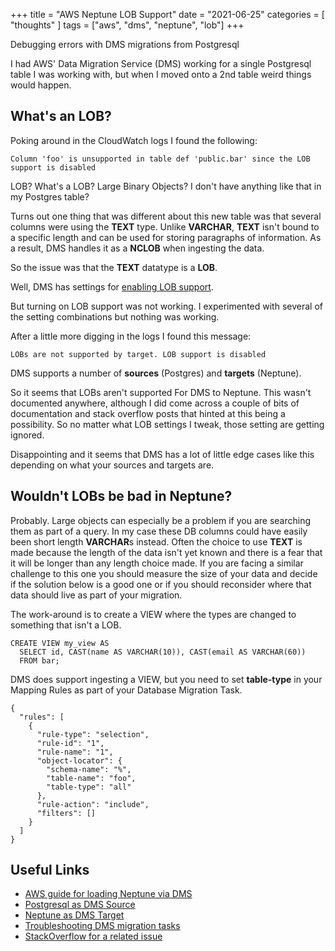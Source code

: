 +++
title = "AWS Neptune LOB Support"
date = "2021-06-25"
categories = [ "thoughts" ]
tags = ["aws", "dms", "neptune", "lob"]
+++

Debugging errors with DMS migrations from Postgresql
<!--more-->

I had AWS' Data Migration Service (DMS) working for a single Postgresql table I was working with, but when I moved onto a 2nd 
table weird things would happen.

## What's an LOB?

Poking around in the CloudWatch logs I found the following:
```
Column 'foo' is unsupported in table def 'public.bar' since the LOB support is disabled
```

LOB? What's a LOB? Large Binary Objects? I don't have anything like that in my Postgres table?

Turns out one thing that was different about this new table was that several columns were using the **TEXT** type. Unlike 
**VARCHAR**, **TEXT** isn't bound to a specific length and can be used for storing paragraphs of information. As a result, DMS 
handles it as a **NCLOB** when ingesting the data.

So the issue was that the **TEXT** datatype is a **LOB**. 

Well, DMS has settings for [enabling LOB support](
https://docs.aws.amazon.com/dms/latest/userguide/CHAP_Tasks.CustomizingTasks.TaskSettings.TargetMetadata.html).

But turning on LOB support was not working. I experimented with several of the setting combinations but nothing was working.

After a little more digging in the logs I found this message:
```
LOBs are not supported by target. LOB support is disabled
```
DMS supports a number of **sources** (Postgres) and **targets** (Neptune).

So it seems that LOBs aren't supported For DMS to Neptune. This wasn't documented anywhere, although I did come across a couple of
bits of documentation and stack overflow posts that hinted at this being a possibility. So no matter what LOB settings I tweak,
those setting are getting ignored.

Disappointing and it seems that DMS has a lot of little edge cases like this depending on what your sources and targets are.

## Wouldn't LOBs be bad in Neptune?
Probably. Large objects can especially be a problem if you are searching them as part of a query. In my case these DB columns
could have easily been short length **VARCHAR**s instead. Often the choice to use **TEXT** is made because the length of the data
isn't yet known and there is a fear that it will be longer than any length choice made. If you are facing a similar challenge to
this one you should measure the size of your data and decide if the solution below is a good one or if you should reconsider where
that data should live as part of your migration.

The work-around is to create a VIEW where the types are changed to something that isn't a LOB.
```
CREATE VIEW my_view AS 
  SELECT id, CAST(name AS VARCHAR(10)), CAST(email AS VARCHAR(60)) 
  FROM bar;
```

DMS does support ingesting a VIEW, but you need to set **table-type** in your Mapping Rules as part of your Database Migration Task.
```
{
  "rules": [
    {
      "rule-type": "selection",
      "rule-id": "1",
      "rule-name": "1",
      "object-locator": {
        "schema-name": "%",
        "table-name": "foo",
        "table-type": "all"
      },
      "rule-action": "include",
      "filters": []
    }
  ]
}
```

## Useful Links

* [AWS guide for loading Neptune via DMS](https://docs.aws.amazon.com/neptune/latest/userguide/dms-neptune.html)
* [Postgresql as DMS Source](https://docs.aws.amazon.com/dms/latest/userguide/CHAP_Source.PostgreSQL.html)
* [Neptune as DMS Target](https://docs.aws.amazon.com/dms/latest/userguide/CHAP_Target.Neptune.html)
* [Troubleshooting DMS migration tasks](https://docs.aws.amazon.com/dms/latest/userguide/CHAP_Troubleshooting.html)
* [StackOverflow for a related issue](https://stackoverflow.com/questions/57961882/aws-dms-database-migration-services-full-lob-not-working-for-sql-server)
